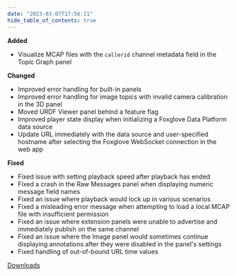 ```yaml
---
date: "2023-03-07T17:56:11"
hide_table_of_contents: true
---
```

**Added**
- Visualize MCAP files with the `callerid` channel metadata field in the Topic Graph panel

**Changed**
- Improved error handling for built-in panels
- Improved error handling for image topics with invalid camera calibration in the 3D panel
- Moved URDF Viewer panel behind a feature flag
- Improved player state display when initializing a Foxglove Data Platform data source
- Update URL immediately with the data source and user-specified hostname after selecting the Foxglove WebSocket connection in the web app

**Fixed**
- Fixed issue with setting playback speed after playback has ended
- Fixed a crash in the Raw Messages panel when displaying numeric message field names
- Fixed an issue where playback would lock up in various scenarios
- Fixed a misleading error message when attempting to load a local MCAP file with insufficient permission
- Fixed an issue where extension panels were unable to advertise and immediately publish on the same channel
- Fixed an issue where the Image panel would sometimes continue displaying annotations after they were disabled in the panel's settings
- Fixed handling of out-of-bound URL time values

[Downloads](https://github.com/foxglove/studio/releases/tag/v1.43.0)
